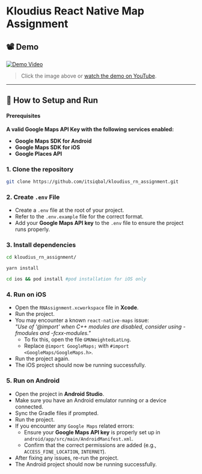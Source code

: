 # Kloudius React Native Map Assignment

## 📽️ Demo

[![Demo Video](https://img.youtube.com/vi/2qlLHXtH_bA/maxresdefault.jpg)](https://www.youtube.com/watch?v=2qlLHXtH_bA)

> Click the image above or [watch the demo on YouTube](https://www.youtube.com/watch?v=2qlLHXtH_bA).

---

## 🚀 How to Setup and Run

#### Prerequisites 
**A valid Google Maps API Key with the following services enabled:**
- **Google Maps SDK for Android**
- **Google Maps SDK for iOS**
- **Google Places API**

### 1. Clone the repository

``` bash
git clone https://github.com/itsiqbal/kloudius_rn_assignment.git

```

### 2. Create `.env` File

- Create a `.env` file at the root of your project.
- Refer to the `.env.example` file for the correct format.
- Add your **Google Maps API key** to the `.env` file to ensure the project runs properly.

### 3. Install dependencies

```bash
cd kloudius_rn_assignment/

yarn install

cd ios && pod install #pod installation for iOS only

```

### 4.  Run on iOS
- Open the `RNAssignment.xcworkspace` file in **Xcode**.
- Run the project.
- You may encounter a known `react-native-maps` issue:  
    _"Use of '@import' when C++ modules are disabled, consider using -fmodules and -fcxx-modules."_
    - To fix this, open the file `GMUWeightedLatLng`.
    - Replace `@import GoogleMaps;` with `#import <GoogleMaps/GoogleMaps.h>`.
- Run the project again.
- The iOS project should now be running successfully.

### 5. Run on Android

- Open the project in **Android Studio**.
- Make sure you have an Android emulator running or a device connected.
- Sync the Gradle files if prompted.
- Run the project.
- If you encounter any `Google Maps` related errors:
    - Ensure your **Google Maps API key** is properly set up in `android/app/src/main/AndroidManifest.xml`.
    - Confirm that the correct permissions are added (e.g., `ACCESS_FINE_LOCATION`, `INTERNET`).
- After fixing any issues, re-run the project.
- The Android project should now be running successfully.
